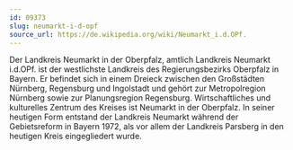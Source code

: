 ```yaml
---
id: 09373
slug: neumarkt-i-d-opf
source_url: https://de.wikipedia.org/wiki/Neumarkt_i.d.OPf.
---
```


Der Landkreis Neumarkt in der Oberpfalz, amtlich Landkreis Neumarkt i.d.OPf. ist der westlichste Landkreis des Regierungsbezirks Oberpfalz in Bayern. Er befindet sich in einem Dreieck zwischen den Großstädten Nürnberg, Regensburg und Ingolstadt und gehört zur Metropolregion Nürnberg sowie zur Planungsregion Regensburg. Wirtschaftliches und kulturelles Zentrum des Kreises ist Neumarkt in der Oberpfalz. In seiner heutigen Form entstand der Landkreis Neumarkt während der Gebietsreform in Bayern 1972, als vor allem der Landkreis Parsberg in den heutigen Kreis eingegliedert wurde.
